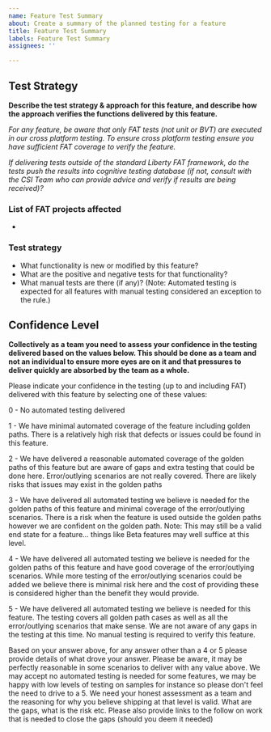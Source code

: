 ```yaml
---
name: Feature Test Summary
about: Create a summary of the planned testing for a feature
title: Feature Test Summary
labels: Feature Test Summary
assignees: ''

---
```


## Test Strategy

**Describe the test strategy & approach for this feature, and describe how the approach verifies the functions delivered by this feature.**

_For any feature, be aware that only FAT tests (not unit or BVT) are executed in our cross platform testing. To ensure cross platform testing ensure you have sufficient FAT coverage to verify the feature._

_If delivering tests outside of the standard Liberty FAT framework, do the tests push the results into cognitive testing database (if not, consult with the CSI Team who can provide advice and verify if results are being received)?_

### List of FAT projects affected

* 

### Test strategy

* What functionality is new or modified by this feature?
* What are the positive and negative tests for that functionality?
* What manual tests are there (if any)? (Note: Automated testing is expected for all features with manual testing considered an exception to the rule.)

## Confidence Level

**Collectively as a team you need to assess your confidence in the testing delivered based on the values below.  This should be done as a team and not an individual to ensure more eyes are on it and that pressures to deliver quickly are absorbed by the team as a whole.**

Please indicate your confidence in the testing (up to and including FAT) delivered with this feature by selecting one of these values:

0 - No automated testing delivered

1 - We have minimal automated coverage of the feature including golden paths.  There is a relatively high risk that defects or issues could be found in this feature.

2 - We have delivered a reasonable automated coverage of the golden paths of this feature but are aware of gaps and extra testing that could be done here.  Error/outlying scenarios are not really covered.  There are likely risks that issues may exist in the golden paths

3 - We have delivered all automated testing we believe is needed for the golden paths of this feature and minimal coverage of the error/outlying scenarios.  There is a risk when the feature is used outside the golden paths however we are confident on the golden path.  Note:  This may still be a valid end state for a feature... things like Beta features may well suffice at this level.

4 - We have delivered all automated testing we believe is needed for the golden paths of this feature and have good coverage of the error/outlying scenarios.  While more testing of the error/outlying scenarios could be added we believe there is minimal risk here and the cost of providing these is considered higher than the benefit they would provide.

5 - We have delivered all automated testing we believe is needed for this feature.  The testing covers all golden path cases as well as all the error/outlying scenarios that make sense.  We are not aware of any gaps in the testing at this time. No manual testing is required to verify this feature.

Based on your answer above, for any answer other than a 4 or 5 please provide details of what drove your answer.  Please be aware, it may be perfectly reasonable in some scenarios to deliver with any value above.  We may accept no automated testing is needed for some features, we may be happy with low levels of testing on samples for instance so please don't feel the need to drive to a 5.  We need your honest assessment as a team and the reasoning for why you believe shipping at that level is valid. What are the gaps, what is the risk etc.  Please also provide links to the follow on work that is needed to close the gaps (should you deem it needed)
